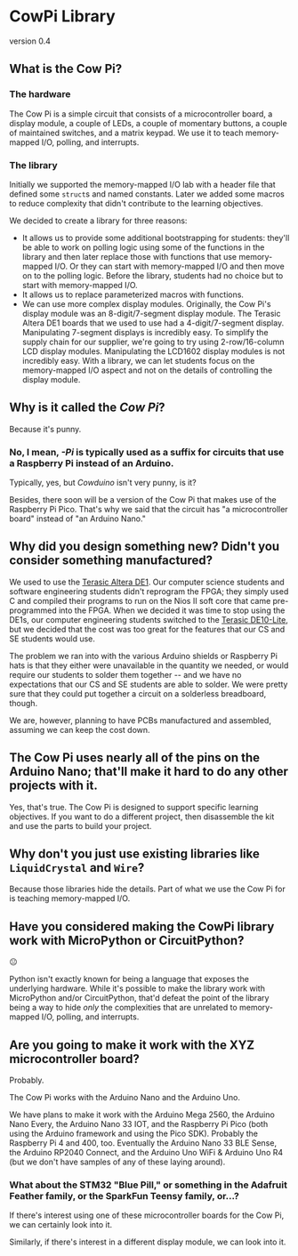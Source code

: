 # CowPi Library

version 0.4

## What is the Cow Pi?

### The hardware

The Cow Pi is a simple circuit that consists of a microcontroller board, a
display module, a couple of LEDs, a couple of momentary buttons, a couple of
maintained switches, and a matrix keypad. We use it to teach memory-mapped I/O,
polling, and interrupts.

### The library

Initially we supported the memory-mapped I/O lab with a header file that
defined some `struct`s and named constants. Later we added some macros to reduce
complexity that didn't contribute to the learning objectives.

We decided to create a library for three reasons:
- It allows us to provide some additional bootstrapping for students: they'll
  be able to work on polling logic using some of the functions in the library
  and then later replace those with functions that use memory-mapped I/O. Or
  they can start with memory-mapped I/O and then move on to the polling logic.
  Before the library, students had no choice but to start with memory-mapped
  I/O.
- It allows us to replace parameterized macros with functions.
- We can use more complex display modules. Originally, the Cow Pi's display
  module was an 8-digit/7-segment display module. The Terasic Altera DE1 boards
  that we used to use had a 4-digit/7-segment display. Manipulating 7-segment
  displays is incredibly easy. To simplify the supply chain for our supplier,
  we're going to try using 2-row/16-column LCD display modules. Manipulating
  the LCD1602 display modules is not incredibly easy. With a library, we can let
  students focus on the memory-mapped I/O aspect and not on the details of
  controlling the display module.

## Why is it called the *Cow Pi*?

Because it's punny.

### No, I mean, *-Pi* is typically used as a suffix for circuits that use a Raspberry Pi instead of an Arduino.

Typically, yes, but *Cowduino* isn't very punny, is it?

Besides, there soon will be a version of the Cow Pi that makes use of the
Raspberry Pi Pico. That's why we said that the circuit has "a microcontroller
board" instead of "an Arduino Nano."

## Why did you design something new? Didn't you consider something manufactured?

We used to use the [Terasic Altera
DE1](https://www.terasic.com.tw/cgi-bin/page/archive.pl?No=83). Our computer
science students and software engineering students didn't reprogram the FPGA;
they simply used C and compiled their programs to run on the Nios II soft core
that came pre-programmed into the FPGA. When we decided it was time to stop
using the DE1s, our computer engineering students switched to the [Terasic
DE10-Lite](http://de10-lite.terasic.com/), but we decided that the cost was too
great for the features that our CS and SE students would use.

The problem we ran into with the various Arduino shields or Raspberry Pi hats is
that they either were unavailable in the quantity we needed, or would require
our students to solder them together -- and we have no expectations that our
CS and SE students are able to solder. We were pretty sure that they could put
together a circuit on a solderless breadboard, though.

We are, however, planning to have PCBs manufactured and assembled, assuming we
can keep the cost down.

## The Cow Pi uses nearly all of the pins on the Arduino Nano; that'll make it hard to do any other projects with it.

Yes, that's true. The Cow Pi is designed to support specific learning
objectives. If you want to do a different project, then disassemble the kit and
use the parts to build your project.

## Why don't you just use existing libraries like `LiquidCrystal` and `Wire`?

Because those libraries hide the details. Part of what we use the Cow Pi for is
teaching memory-mapped I/O.

## Have you considered making the CowPi library work with MicroPython or CircuitPython?

😐

Python isn't exactly known for being a language that exposes the underlying
hardware. While it's possible to make the library work with MicroPython and/or
CircuitPython, that'd defeat the point of the library being a way to hide
*only* the complexities that are unrelated to memory-mapped I/O,
polling, and interrupts.

## Are you going to make it work with the XYZ microcontroller board?

Probably.

The Cow Pi works with the Arduino Nano and the Arduino Uno.

We have plans to make it work with the Arduino Mega 2560, the Arduino Nano
Every, the Arduino Nano 33 IOT, and the Raspberry Pi Pico (both using the
Arduino framework and using the Pico SDK). Probably the Raspberry Pi 4 and 400,
too. Eventually the Arduino Nano 33 BLE Sense, the Arduino RP2040 Connect, and
the Arduino Uno WiFi & Arduino Uno R4 (but we don't have samples of any of these laying
around).

### What about the STM32 "Blue Pill," or something in the Adafruit Feather family, or the SparkFun Teensy family, or...?

If there's interest using one of these microcontroller boards for the Cow Pi,
we can certainly look into it.

Similarly, if there's interest in a different display module, we can look into
it.
